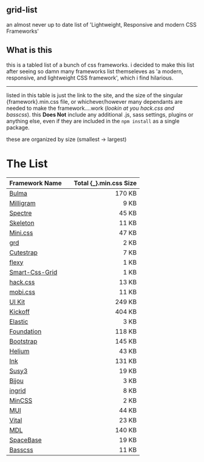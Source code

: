 ## grid-list
an almost never up to date list of 'Lightweight, Responsive and modern CSS Frameworks'

## What is this
this is a tabled list of a bunch of css frameworks. i decided to make this list after seeing so damn many frameworks list themseleves as 'a modern, responsive, and lightweight CSS framework', which i find hilarious.
___
listed in this table is just the link to the site, and the size of the singular {framework}.min.css file, or whichever/however many dependants are needed to make the framework....work (_lookin at you hack.css and basscss_). this **Does Not** include any additional .js, sass settings, plugins or anything else, even if they are included in the `npm install` as a single package.

these are organized by size (smallest -> largest)

# The List
| Framework Name  |   | Total {_}.min.css Size  |
|:--------------- |:---------------:| --------------:|
| [Bulma](https://bulma.io/)|| 170 KB |
| [Milligram](https://milligram.io/)|| 9 KB|
| [Spectre](https://picturepan2.github.io/spectre/)   || 45 KB|
| [Skeleton](http://getskeleton.com/)|| 11 KB|
| [Mini.css](https://minicss.org/)|| 47 KB|
| [grd](https://1000ch.github.io/grd/)|| 2 KB|
| [Cutestrap](https://www.cutestrap.com/)|| 7 KB|
| [flexy](https://vladocar.github.io/flexy/) || 1 KB|
| [Smart-Css-Grid](https://vladocar.github.io/SMART-CSS-GRID/)|| 1 KB|
| [hack.css](https://hackcss.egoist.moe/)|| 13 KB|
| [mobi.css](http://getmobicss.com/)|| 11 KB |
| [UI Kit](https://getuikit.com/)|| 249 KB|
| [Kickoff](http://trykickoff.com/)|| 404 KB|
| [Elastic](https://github.com/azendal/elastic)|| 3 KB|
| [Foundation](https://foundation.zurb.com/)|| 118 KB|
| [Bootstrap](https://getbootstrap.com/)|| 145 KB|
| [Helium](https://github.com/cbrauckmuller/helium)|| 43 KB|
| [Ink](http://ink.sapo.pt/)|| 131 KB|
| [Susy3](http://oddbird.net/susy/)|| 19 KB|
| [Bijou](http://andhart.github.io/bijou/)|| 3 KB|
| [ingrid](http://piira.se/projects/ingrid/)|| 8 KB|
| [MinCSS](http://mincss.com/)|| 2 KB|
| [MUI](https://www.muicss.com)|| 44 KB|
| [Vital](https://vitalcss.com/)|| 23 KB|
| [MDL](https://getmdl.io/)|| 140 KB|
| [SpaceBase](http://spacebase.space150.com/)|| 19 KB|
| [Basscss](http://basscss.com/)|| 11 KB|
